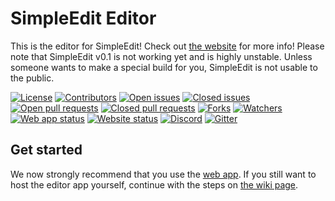 # SimpleEdit Editor
This is the editor for SimpleEdit!
Check out [the website](https://simpleedit.github.io "Visit the SimpleEdit website") for more info!
Please note that SimpleEdit v0.1 is not working yet and is highly unstable. Unless someone wants to make a special build for you, SimpleEdit is not usable to the public.

[![License](https://img.shields.io/github/license/SimpleEdit/editor?label=License)](https://github.com/SimpleEdit/editor/blob/main/LICENSE "View the license")
[![Contributors](https://img.shields.io/github/contributors/SimpleEdit/editor?label=Contributors)](https://github.com/SimpleEdit/editor/graphs/contributors "View contributors")
[![Open issues](https://img.shields.io/github/issues-raw/SimpleEdit/editor?label=Open%20issues)](https://github.com/SimpleEdit/editor/issues "View open issues")
[![Closed issues](https://img.shields.io/github/issues-closed-raw/SimpleEdit/editor?color=red&label=Closed%20issues)](https://github.com/SimpleEdit/editor/issues?q=is%3Aissue+is%3Aclosed "View closed issues")
[![Open pull requests](https://img.shields.io/github/issues-pr-raw/SimpleEdit/editor?label=Open%20pull%20requests)](https://github.com/SimpleEdit/editor/pulls "View open pull requests")
[![Closed pull requests](https://img.shields.io/github/issues-pr-closed-raw/SimpleEdit/editor?color=red&label=Closed%20pull%20requests)](https://github.com/SimpleEdit/editor/pulls?q=is%3Apr+is%3Aclosed "View closed pull requests")
[![Forks](https://img.shields.io/github/forks/SimpleEdit/editor?label=Forks&style=flat&logo=none)](https://github.com/SimpleEdit/editor/network/members "View forks")
[![Watchers](https://img.shields.io/github/watchers/SimpleEdit/editor?label=Watchers&logo=none&style=flat)](https://github.com/SimpleEdit/editor/watchers "View watchers")
[![Web app status](https://img.shields.io/website?down_color=red&down_message=might%20be%20down&label=Web%20app%20status&up_color=green&up_message=up%20%26%20running%20or%20in%20use&url=https%3A%2F%2Feditor.simpleedit.repl.co)](https://editor.simpleedit.repl.co "Open the editor web app")
[![Website status](https://img.shields.io/website?down_color=red&down_message=down%20or%20under%20maintenance&label=Website%20status&up_color=green&up_message=up&url=https%3A%2F%2Fsimpleedit.github.io)](https://simpleedit.github.io "Visit our website")
[![Discord](https://img.shields.io/discord/796895982788804638?label=Discord&logo=discord)](https://discord.gg/KsBgjx3XnZ "Join our Discord server")
[![Gitter](https://badges.gitter.im/SimpleEdit/editor.svg)](https://gitter.im/SimpleEdit/editor?utm_source=badge&utm_medium=badge&utm_campaign=pr-badge "Join the editor Gitter room")

## Get started
We now strongly recommend that you use the [web app](https://editor.simpleedit.repl.co "Open the web app"). If you still want to host the editor app yourself, continue with the steps on [the wiki page](https://simpleedit.gitbook.io/docs/editor/getting-started "Visit the Installation wiki page").
